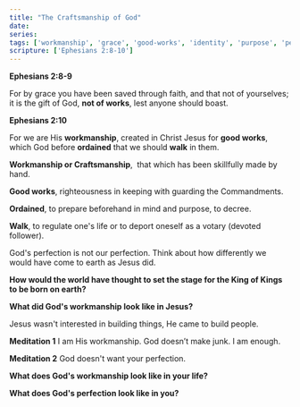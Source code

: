 ```yaml
---
title: "The Craftsmanship of God"
date: 
series: 
tags: ['workmanship', 'grace', 'good-works', 'identity', 'purpose', 'perfection']
scripture: ['Ephesians 2:8-10']
---
```


**Ephesians 2:8-9**

For by grace you have been saved through faith, and that not of yourselves; it is the gift of God, **not of works**, lest anyone should boast.

**Ephesians 2:10**

For we are His **workmanship**, created in Christ Jesus for **good works**, which God before **ordained** that we should **walk** in them.

**Workmanship or Craftsmanship**,  that which has been skillfully made by hand.

**Good works**, righteousness in keeping with guarding the Commandments.

**Ordained**, to prepare beforehand in mind and purpose, to decree.

**Walk**, to regulate one's life or to deport oneself as a votary (devoted follower).

God's perfection is not our perfection. Think about how differently we would have come to earth as Jesus did.

**How would the world have thought to set the stage for the King of Kings to be born on earth?**

**What did God's workmanship look like in Jesus?**

Jesus wasn't interested in building things, He came to build people.

**Meditation 1**
I am His workmanship. God doesn’t make junk. I am enough.

**Meditation 2**
God doesn't want your perfection.

**What does God's workmanship look like in your life?**

**What does God's perfection look like in you?**